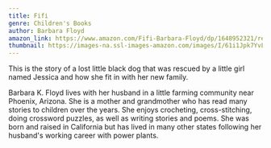 ```yaml
---
title: Fifi
genre: Children's Books
author: Barbara Floyd
amazon_link: https://www.amazon.com/Fifi-Barbara-Floyd/dp/1648952321/ref=tmm_pap_swatch_0?_encoding=UTF8&qid=1643546611&sr=1-1
thumbnail: https://images-na.ssl-images-amazon.com/images/I/61i1Jpk7YvL.jpg
---
```

This is the story of a lost little black dog that was rescued by a little girl named Jessica and how she fit in with her new family.

Barbara K. Floyd lives with her husband in a little farming community near Phoenix, Arizona. She is a mother and grandmother who has read many stories to children over the years. She enjoys crocheting, cross-stitching, doing crossword puzzles, as well as writing stories and poems. She was born and raised in California but has lived in many other states following her husband's working career with power plants.